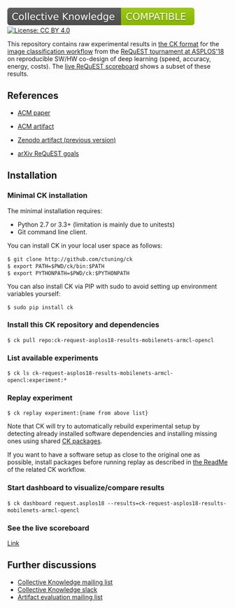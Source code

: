 [![compatibility](https://github.com/ctuning/ck-guide-images/blob/master/ck-compatible.svg)](https://github.com/ctuning/ck)
[![License: CC BY 4.0](https://img.shields.io/badge/License-CC%20BY%204.0-lightgrey.svg)](http://creativecommons.org/licenses/by/4.0/)

This repository contains raw experimental results in [the CK format](https://github.com/ctuning/ck)
for the [image classification workflow](https://github.com/dividiti/ck-request-asplos18-mobilenets-armcl-opencl)
from the [ReQuEST tournament at ASPLOS'18](http://cknowledge.org/request-cfp-asplos2018.html) 
on reproducible SW/HW co-design of deep learning (speed, accuracy, energy, costs).
The [live ReQuEST scoreboard](http://cKnowledge.org/request-results) shows a subset of these results.

## References

* [ACM paper](https://doi.org/10.1145/3229762.3229767)
* [ACM artifact](https://doi.org/10.1145/3229773)
* [Zenodo artifact (previous version)](https://doi.org/10.5281/zenodo.1203659)

* [arXiv ReQuEST goals](https://arxiv.org/abs/1801.06378)

## Installation

### Minimal CK installation

The minimal installation requires:

* Python 2.7 or 3.3+ (limitation is mainly due to unitests)
* Git command line client.

You can install CK in your local user space as follows:

```
$ git clone http://github.com/ctuning/ck
$ export PATH=$PWD/ck/bin:$PATH
$ export PYTHONPATH=$PWD/ck:$PYTHONPATH
```

You can also install CK via PIP with sudo to avoid setting up environment variables yourself:

```
$ sudo pip install ck
```

### Install this CK repository and dependencies

```
$ ck pull repo:ck-request-asplos18-results-mobilenets-armcl-opencl
```

### List available experiments
```
$ ck ls ck-request-asplos18-results-mobilenets-armcl-opencl:experiment:*
```

### Replay experiment

```
$ ck replay experiment:{name from above list}
```

Note that CK will try to automatically rebuild experimental setup 
by detecting already installed software dependencies and installing missing ones
using shared [CK packages](https://github.com/ctuning/ck/wiki/Shared-packages).

If you want to have a software setup as close to the original one 
as possible, install packages before running replay as described in 
[the ReadMe](https://github.com/dividiti/ck-request-asplos18-mobilenets-armcl-opencl)
of the related CK workflow.

### Start dashboard to visualize/compare results

```
$ ck dashboard request.asplos18 --results=ck-request-asplos18-results-mobilenets-armcl-opencl
```

### See the live scoreboard

[Link](http://cKnowledge.org/request-results)

## Further discussions

* [Collective Knowledge mailing list](http://groups.google.com/group/collective-knowledge)
* [Collective Knowledge slack](https://collective-knowledge.slack.com)
* [Artifact evaluation mailing list](http://groups.google.com/group/artifact-evaluation)
